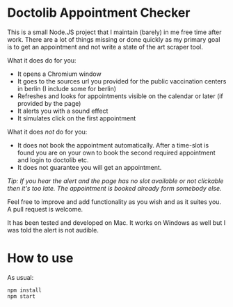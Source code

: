 # Doctolib Appointment Checker

This is a small Node.JS project that I maintain (barely) in me free time after work. There are a lot of things missing
or done quickly as my primary goal is to get an appointment and not write a state of the art scraper tool.

What it does do for you:
- It opens a Chromium window
- It goes to the sources url you provided for the public vaccination centers in berlin (I include some for berlin)
- Refreshes and looks for appointments visible on the calendar or later (if provided by the page)
- It alerts you with a sound effect
- It simulates click on the first appointment

What it does *not* do for you:
- It does not book the appointment automatically. After a time-slot is found you are on your own to book the second required
appointment and login to doctolib etc.
- It does not guarantee you will get an appointment.

_Tip: If you hear the alert and the page has no slot available or not clickable then it's too late. The appointment is booked already form somebody else._

Feel free to improve and add functionality as you wish and as it suites you. A pull request is welcome.

It has been tested and developed on Mac.
It works on Windows as well but I was told the alert is not audible.

# How to use
As usual:

```
npm install
npm start
```
